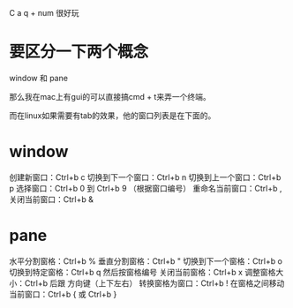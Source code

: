C a q + num 很好玩




# 要区分一下两个概念

window 和 pane

那么我在mac上有gui的可以直接搞cmd + t来弄一个终端。

而在linux如果需要有tab的效果，他的窗口列表是在下面的。

# window

创建新窗口：Ctrl+b c
切换到下一个窗口：Ctrl+b n
切换到上一个窗口：Ctrl+b p
选择窗口：Ctrl+b 0 到 Ctrl+b 9 （根据窗口编号）
重命名当前窗口：Ctrl+b ,
关闭当前窗口：Ctrl+b &

# pane
水平分割窗格：Ctrl+b %
垂直分割窗格：Ctrl+b "
切换到下一个窗格：Ctrl+b o
切换到特定窗格：Ctrl+b q 然后按窗格编号
关闭当前窗格：Ctrl+b x
调整窗格大小：Ctrl+b 后跟 方向键（上下左右）
转换窗格为窗口：Ctrl+b !
在窗格之间移动当前窗口：Ctrl+b { 或 Ctrl+b }

